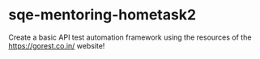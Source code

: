 # sqe-mentoring-hometask2
Create a basic API test automation framework using the resources of the https://gorest.co.in/ website!
